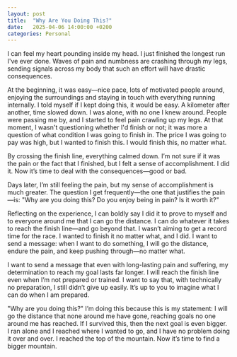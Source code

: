 ```yaml
---
layout: post
title:  "Why Are You Doing This?"
date:   2025-04-06 14:00:00 +0200
categories: Personal
---
```

I can feel my heart pounding inside my head. I just finished the longest run I've ever done. Waves of pain and numbness are crashing through my legs, sending signals across my body that such an effort will have drastic consequences.

At the beginning, it was easy—nice pace, lots of motivated people around, enjoying the surroundings and staying in touch with everything running internally. I told myself if I kept doing this, it would be easy. A kilometer after another, time slowed down. I was alone, with no one I knew around. People were passing me by, and I started to feel pain crawling up my legs. At that moment, I wasn't questioning whether I'd finish or not; it was more a question of what condition I was going to finish in. The price I was going to pay was high, but I wanted to finish this. I would finish this, no matter what.

By crossing the finish line, everything calmed down. I’m not sure if it was the pain or the fact that I finished, but I felt a sense of accomplishment. I did it. Now it’s time to deal with the consequences—good or bad.

Days later, I’m still feeling the pain, but my sense of accomplishment is much greater. The question I get frequently—the one that justifies the pain—is: "Why are you doing this? Do you enjoy being in pain? Is it worth it?"

Reflecting on the experience, I can boldly say I did it to prove to myself and to everyone around me that I can go the distance. I can do whatever it takes to reach the finish line—and go beyond that. I wasn’t aiming to get a record time for the race. I wanted to finish it no matter what, and I did. I want to send a message: when I want to do something, I will go the distance, endure the pain, and keep pushing through—no matter what.

I want to send a message that even with long-lasting pain and suffering, my determination to reach my goal lasts far longer. I will reach the finish line even when I’m not prepared or trained. I want to say that, with technically no preparation, I still didn’t give up easily. It’s up to you to imagine what I can do when I am prepared.

"Why are you doing this?" I’m doing this because this is my statement: I will go the distance that none around me have gone, reaching goals no one around me has reached. If I survived this, then the next goal is even bigger. I ran alone and I reached where I wanted to go, and I have no problem doing it over and over. I reached the top of the mountain. Now it’s time to find a bigger mountain.